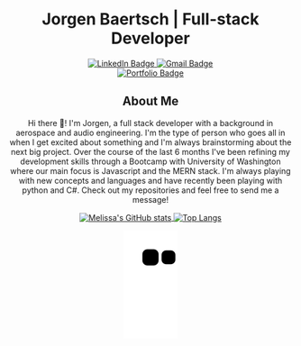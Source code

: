 <h1 align = "center" >Jorgen Baertsch | Full-stack Developer </h1>
<div align = "center" id="badges">
  <a href="https://www.linkedin.com/in/jorgen-baertsch-8673b2142/">
    <img src="https://img.shields.io/badge/LinkedIn-blue?style=for-the-badge&logo=linkedin&logoColor=white" alt="LinkedIn Badge"/>
  </a>
  <a href="mailto:jpbaertsch@gmail.com">
    <img src="https://img.shields.io/badge/Gmail-D14836?style=for-the-badge&logo=gmail&logoColor=white" alt="Gmail Badge"/>
  </a>
</div>

<div align = "center">
   <a href="https://jpbaer.github.io/React-Portfolio/">
    <img src="https://img.shields.io/badge/Visit-My%20Portfolio-green" alt="Portfolio Badge"/>
  </a>
</div>


<h2 align = "center"> About Me </h2>
<p align = "center"> Hi there 👋! I'm Jorgen, a full stack developer with a background in aerospace and audio engineering.  I'm the type of person who goes all in when I get excited about something and I'm always brainstorming about the next big project.  Over the course of the last 6 months I've been refining my development skills through a Bootcamp with University of Washington where our main focus is Javascript and the MERN stack.  I'm always playing with new concepts and languages and have recently been playing with python and C#.  Check out my repositories and feel free to send me a message!  </p>


<p align="center"> 
  <a href="https://github.com/jpbaer/github-readme-stats">
    <img align="center" height="180em" src="https://github-readme-stats.vercel.app/api?username=jpbaer&theme=dark&show_icons=true" alt="Melissa's GitHub stats"/>
  </a>
  <a href="https://github.com/jpbaer/github-readme-stats">
    <img align="center" height="180em" src="https://github-readme-stats.vercel.app/api/top-langs/?username=jpbaer&layout=compact&theme=dark" alt="Top Langs"/>
  </a>
</p>

<div align="center">
  <img src="https://github.com/Goobber33/Goobber33/blob/output/github-contribution-grid-snake.svg" alt="snake animation"/>
</div>
